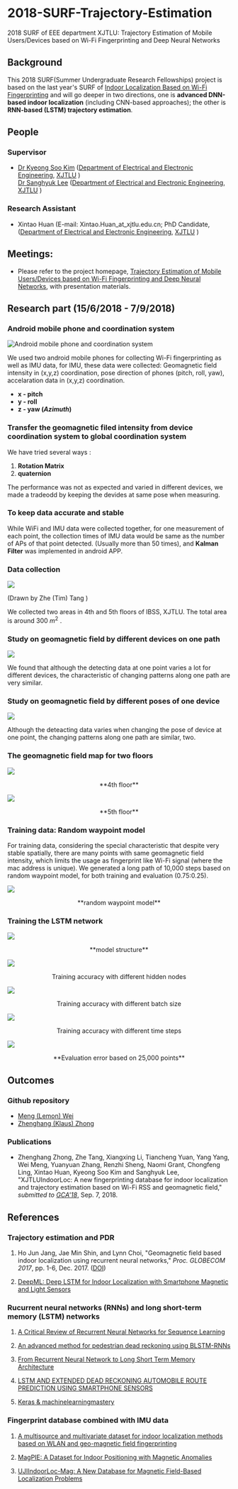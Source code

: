 # 2018-SURF-Trajectory-Estimation

2018 SURF of EEE department XJTLU: Trajectory Estimation of Mobile Users/Devices based on Wi-Fi Fingerprinting and Deep Neural Networks



## Background

This 2018 SURF(Summer Undergraduate Research Fellowships) project is based on the last year's SURF of [Indoor Localization  Based on Wi-Fi Fingerprinting](http://kyeongsoo.github.io/research/projects/indoor_localization/index.html) and will go deeper in two directions, one is **advanced DNN-based indoor localization** (including CNN-based approaches); the other is **RNN-based (LSTM) trajectory estimation**.



## People

###   Supervisor

- [Dr Kyeong Soo Kim](http://kyeongsoo.github.io/) ([Department of Electrical and Electronic Engineering](http://www.xjtlu.edu.cn/en/departments/academic-departments/electrical-and-electronic-engineering/), [XJTLU](http://www.xjtlu.edu.cn/en/) )		
	 [Dr Sanghyuk Lee](http://www.xjtlu.edu.cn/en/departments/academic-departments/electrical-and-electronic-engineering/staff/sanghyuk-lee) ([Department of Electrical and Electronic Engineering](http://www.xjtlu.edu.cn/en/departments/academic-departments/electrical-and-electronic-engineering/), [XJTLU](http://www.xjtlu.edu.cn/en/) )			

###   Research Assistant

- Xintao Huan (E-mail: Xintao.Huan_at_xjtlu.edu.cn; PhD Candidate,  ([Department of Electrical and Electronic Engineering](http://www.xjtlu.edu.cn/en/departments/academic-departments/electrical-and-electronic-engineering/), [XJTLU](http://www.xjtlu.edu.cn/en/) )

## Meetings:

- Please refer to the project homepage, [Trajectory Estimation of Mobile Users/Devices based on Wi-Fi Fingerprinting and Deep Neural Networks](http://kyeongsoo.github.io/research/projects/trajectory_estimation/index.html), with presentation materials.



## Research part (15/6/2018 - 7/9/2018)

### Android mobile phone and coordination system

![**Android mobile phone and coordination system**](2018-SURF-Trajectory-Estimation/img/axisdevice.png)

We used two android mobile phones for collecting Wi-Fi fingerprinting as well as IMU data, for IMU, these data were collected: Geomagnetic field intensity in (x,y,z) coordination, pose direction of phones (pitch, roll, yaw), accelaration data in (x,y,z) coordination.

- **x - pitch**
- **y - roll**
- **z - yaw (*Azimuth*)**

### Transfer the geomagnetic filed intensity from device coordination system to global coordination system

We have tried several ways :

1. **Rotation Matrix**
2. **quaternion**

The performance was not as expected and varied in different devices, we made a tradeodd by keeping the devides at same pose when measuring.



### To keep data accurate and stable

While WiFi and IMU data were collected together, for one measurement of each point, the collection times of IMU data would be same as the number of APs of that point detected. (Usually more than 50 times), and **Kalman Filter** was implemented in android APP.



### Data collection 

![](C:\GitHub_files\2018-SURF-Trajectory-Estimation\img\Location_Of_Data.jpg)

(Drawn by Zhe (Tim) Tang )

We collected two areas in 4th and 5th floors of IBSS, XJTLU. The total area is around 300 ${m^2}$ . 

### Study on geomagnetic field by different devices on one path 

![](C:\GitHub_files\2018-SURF-Trajectory-Estimation\img\4Y_3.png)

We found that although the detecting data at one point varies a lot for different devices, the characteristic of changing patterns along one path are very similar.



### Study on geomagnetic field by different poses of one device

![](C:\GitHub_files\2018-SURF-Trajectory-Estimation\img\ori.PNG)

Although the deteacting data varies when changing the pose of device at one point,  the changing patterns along one path are similar, two. 



### The geomagnetic field map for two floors

![](C:\GitHub_files\2018-SURF-Trajectory-Estimation\img\floor_4.png)

<center> **4th floor**</center> 

![](C:\GitHub_files\2018-SURF-Trajectory-Estimation\img\floor_5.png)

<center> **5th floor**</center> 

### Training data: Random waypoint model

For training data, considering the special characteristic that despite very stable spatially, there are many points with same geomagnetic field intensity, which limits the usage as fingerprint like Wi-Fi signal (where the mac address is unique). We generated a long path of 10,000 steps based on random waypoint model, for both training and evaluation (0.75:0.25).

![](C:\GitHub_files\2018-SURF-Trajectory-Estimation\img\tra.png)

<center>**random waypoint model**</center>

### Training the LSTM network

![](C:\GitHub_files\2018-SURF-Trajectory-Estimation\img\model_ts=30_hn=128_bs=5_ep=100.png)

<center>**model structure**</center>

![](C:\GitHub_files\2018-SURF-Trajectory-Estimation\img\diff_hidden_nodes.png)

<center>Training accuracy with different hidden nodes</center>

![](C:\GitHub_files\2018-SURF-Trajectory-Estimation\img\diff_batch_size.png)

<center>Training accuracy with different batch size</center>



![](C:\GitHub_files\2018-SURF-Trajectory-Estimation\img\diff_time_steps.png)

<center>Training accuracy with different time steps</center>

![](C:\GitHub_files\2018-SURF-Trajectory-Estimation\img\error_LSTM_all.png)



<center>**Evaluation error based on 25,000 points**</center>



## Outcomes	

### Github repository 

- [Meng (Lemon) Wei](https://github.com/weimengmeng1999/CNN_based_indoor_localization)
- [Zhenghang (Klaus) Zhong](https://github.com/ZzhKlaus/2018-SURF-Trajectory-Estimation)

### Publications

- Zhenghang Zhong, Zhe Tang, Xiangxing Li, Tiancheng Yuan, Yang Yang, Wei Meng, Yuanyuan Zhang, Renzhi Sheng, Naomi Grant, Chongfeng Ling, Xintao Huan, Kyeong Soo Kim and Sanghyuk Lee, "XJTLUIndoorLoc: A new fingerprinting database for indoor localization and trajectory estimation based on Wi-Fi RSS and geomagnetic field," *submitted to* [*GCA'18*](https://is-candar.org/GCA18/), Sep. 7, 2018.

## References

### Trajectory estimation and PDR

1. Ho Jun Jang, Jae Min Shin, and Lynn Choi, "Geomagnetic field based indoor localization using recurrent neural networks," *Proc. GLOBECOM 2017*, pp. 1-6, Dec. 2017. ([DOI](https://doi.org/10.1109/GLOCOM.2017.8254556))

2. [DeepML: Deep LSTM for Indoor Localization with Smartphone Magnetic and Light Sensors](http://www.eng.auburn.edu/~szm0001/papers/ICC18_DeepML.pdf)

   

### Rucurrent neural networks (RNNs) and long short-term memory (LSTM) networks 

1. [A Critical Review of Recurrent Neural Networks for Sequence Learning](https://arxiv.org/abs/1506.00019)

2. [An advanced method for pedestrian dead reckoning using BLSTM-RNNs](https://ieeexplore.ieee.org/document/7346954/)

3. [From Recurrent Neural Network to Long Short Term Memory Architecture](https://static.googleusercontent.com/media/research.google.com/zh-CN//pubs/archive/43905.pdf)

4. [LSTM AND EXTENDED DEAD RECKONING AUTOMOBILE ROUTE PREDICTION USING SMARTPHONE SENSORS](https://www.ideals.illinois.edu/handle/2142/97357)

5. [Keras & machinelearningmastery](https://machinelearningmastery.com/)

   

### Fingerprint database combined with IMU data

1. [A multisource and multivariate dataset for indoor localization methods based on WLAN and geo-magnetic field fingerprinting](https://ieeexplore.ieee.org/stamp/stamp.jsp?arnumber=7743678)

2. [MagPIE: A Dataset for Indoor Positioning with Magnetic Anomalies](https://ieeexplore.ieee.org/document/8115961/)

3. [UJIIndoorLoc-Mag: A New Database for Magnetic Field-Based Localization Problems](https://ieeexplore.ieee.org/document/7346763/)

   